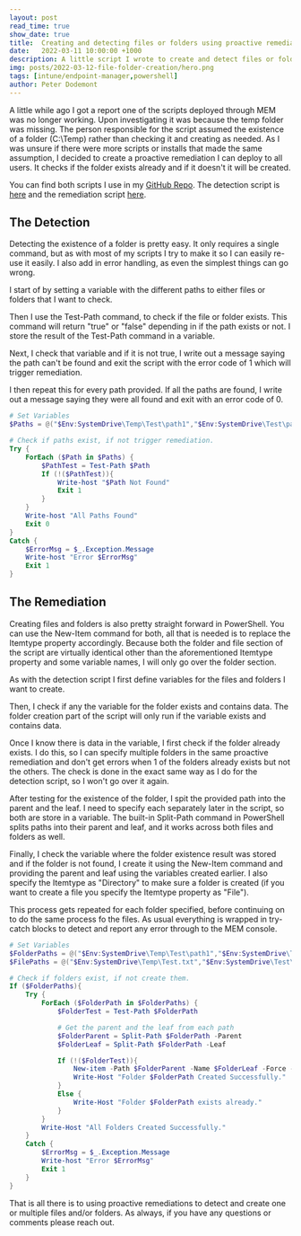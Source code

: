 ```yaml
---
layout: post
read_time: true
show_date: true
title:  Creating and detecting files or folders using proactive remediations in MEM
date:   2022-03-11 10:00:00 +1000
description: A little script I wrote to create and detect files or folders using proactive remediation in MEM.
img: posts/2022-03-12-file-folder-creation/hero.png
tags: [intune/endpoint-manager,powershell]
author: Peter Dodemont
---
```

A little while ago I got a report one of the scripts deployed through MEM was no longer working. Upon investigating it was because the temp folder was missing. The person responsible for the script assumed the existence of a folder (C:\Temp) rather than checking it and creating as needed. As I was unsure if there were more scripts or installs that made the same assumption, I decided to create a proactive remediation I can deploy to all users. It checks if the folder exists already and if it doesn't it will be created.

You can find both scripts I use in my [GitHub Repo](https://github.com/Cyber-Unicorn-42/Scripts). The detection script is [here](https://github.com/Cyber-Unicorn-42/Scripts/blob/main/Intune/ProactiveRem-Path-Detection.ps1) and the remediation script [here](https://github.com/Cyber-Unicorn-42/Scripts/blob/main/Misc/Create-FileAndFolder.ps1).

## The Detection
Detecting the existence of a folder is pretty easy. It only requires a single command, but as with most of my scripts I try to make it so I can easily re-use it easily. I also add in error handling, as even the simplest things can go wrong.

I start of by setting a variable with the different paths to either files or folders that I want to check.

Then I use the Test-Path command, to check if the file or folder exists. This command will return "true" or "false" depending in if the path exists or not. I store the result of the Test-Path command in a variable.

Next, I check that variable and if it is not true, I write out a message saying the path can't be found and exit the script with the error code of 1 which will trigger remediation.

I then repeat this for every path provided. If all the paths are found, I write out a message saying they were all found and exit with an error code of 0.

```powershell
# Set Variables
$Paths = @("$Env:SystemDrive\Temp\Test\path1","$Env:SystemDrive\Test\path1\Path2")

# Check if paths exist, if not trigger remediation.
Try {
    ForEach ($Path in $Paths) {
        $PathTest = Test-Path $Path
        If (!($PathTest)){
            Write-host "$Path Not Found"
            Exit 1
        }
    }
    Write-host "All Paths Found"
    Exit 0
}
Catch {
    $ErrorMsg = $_.Exception.Message
    Write-host "Error $ErrorMsg"
    Exit 1
}
```

## The Remediation
Creating files and folders is also pretty straight forward in PowerShell. You can use the New-Item command for both, all that is needed is to replace the Itemtype property accordingly. Because both the folder and file section of the script are virtually identical other than the aforementioned Itemtype property and some variable names, I will only go over the folder section.

As with the detection script I first define variables for the files and folders I want to create.

Then, I check if any the variable for the folder exists and contains data. The folder creation part of the script will only run if the variable exists and contains data.

Once I know there is data in the variable, I first check if the folder already exists. I do this, so I can specify multiple folders in the same proactive remediation and don't get errors when 1 of the folders already exists but not the others. The check is done in the exact same way as I do for the detection script, so I won't go over it again.

After testing for the existence of the folder, I spit the provided path into the parent and the leaf. I need to specify each separately later in the script, so both are store in a variable. The built-in Split-Path command in PowerShell splits paths into their parent and leaf, and it works across both files and folders as well.

Finally, I check the variable where the folder existence result was stored and if the folder is not found, I create it using the New-Item command and providing the parent and leaf using the variables created earlier. I also specify the Itemtype as "Directory" to make sure a folder is created (if you want to create a file you specify the Itemtype property as "File").

This process gets repeated for each folder specified, before continuing on to do the same process fo the files.
As usual everything is wrapped in try-catch blocks to detect and report any error through to the MEM console.

```powershell
# Set Variables
$FolderPaths = @("$Env:SystemDrive\Temp\Test\path1","$Env:SystemDrive\Test\path1\Path2")
$FilePaths = @("$Env:SystemDrive\Temp\Test.txt","$Env:SystemDrive\Test\path1\Path2\test.txt")

# Check if folders exist, if not create them.
If ($FolderPaths){
    Try {
        ForEach ($FolderPath in $FolderPaths) {
            $FolderTest = Test-Path $FolderPath

            # Get the parent and the leaf from each path
            $FolderParent = Split-Path $FolderPath -Parent
            $FolderLeaf = Split-Path $FolderPath -Leaf

            If (!($FolderTest)){
                New-item -Path $FolderParent -Name $FolderLeaf -Force -ItemType Directory
                Write-Host "Folder $FolderPath Created Successfully."
            }
            Else {
                Write-Host "Folder $FolderPath exists already."
            }
        }
        Write-Host "All Folders Created Successfully."
    }
    Catch {
        $ErrorMsg = $_.Exception.Message
        Write-host "Error $ErrorMsg"
        Exit 1
    }
}
```

That is all there is to using proactive remediations to detect and create one or multiple files and/or folders. As always, if you have any questions or comments please reach out.